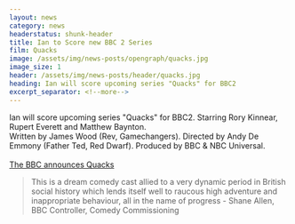 ```yaml
---
layout: news
category: news
headerstatus: shunk-header
title: Ian to Score new BBC 2 Series
film: Quacks
image: /assets/img/news-posts/opengraph/quacks.jpg
image_size: 1
header: /assets/img/news-posts/header/quacks.jpg
heading: Ian will score upcoming series "Quacks" for BBC2
excerpt_separator: <!--more-->
---
```


Ian will score upcoming series "Quacks" for BBC2. Starring Rory Kinnear, Rupert Everett and Matthew Baynton.<!--more-->
<br/>
Written by James Wood (Rev, Gamechangers). Directed by Andy De Emmony (Father Ted, Red Dwarf). Produced by BBC & NBC Universal.
<br/><br/>
[The BBC announces Quacks][bbc-quacks]

> This is a dream comedy cast allied to a very dynamic period in British social history which lends itself well to raucous high adventure and inappropriate behaviour, all in the name of progress - Shane Allen, BBC Controller, Comedy Commissioning

[bbc-quacks]: http://www.bbc.co.uk/mediacentre/latestnews/2016/quacks